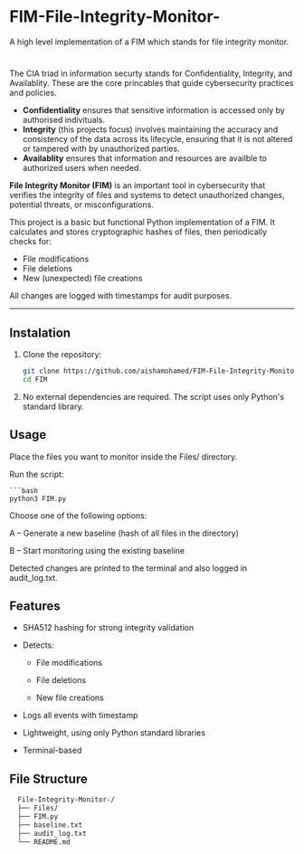 # FIM-File-Integrity-Monitor-
A high level implementation of a FIM which stands for file integrity monitor. 
#
The CIA triad in information securty stands for Confidentiality, Integrity, and Availablity. These are the core princables that guide cybersecurity practices and policies. 

* **Confidentiality** ensures that sensitive information is accessed only by authorised indivituals.
* **Integrity** (this projects focus) involves maintaining the accuracy and consistency of the data across its lifecycle, ensuring that it is not altered or tampered with by unauthorized parties.
* **Availablity** ensures that information and resources are availble to authorized users when needed.


**File Integrity Monitor (FIM)** is an important tool in cybersecurity that verifies the integrity of files and systems to detect unauthorized changes, potential threats, or misconfigurations. 

This project is a basic but functional Python implementation of a FIM. It calculates and stores cryptographic hashes of files, then periodically checks for:

- File modifications
- File deletions
- New (unexpected) file creations

All changes are logged with timestamps for audit purposes.

---
## Instalation
1. Clone the repository:

   ```bash
   git clone https://github.com/aishamohamed/FIM-File-Integrity-Monitor-.git
   cd FIM
2. No external dependencies are required. The script uses only Python's standard library.
## Usage 

Place the files you want to monitor inside the Files/ directory.

Run the script:

    ```bash
    python3 FIM.py

Choose one of the following options:

A – Generate a new baseline (hash of all files in the directory)

B – Start monitoring using the existing baseline

Detected changes are printed to the terminal and also logged in audit_log.txt.


## Features
* SHA512 hashing for strong integrity validation

* Detects:

  * File modifications

  * File deletions

  * New file creations

* Logs all events with timestamp

* Lightweight, using only Python standard libraries

* Terminal-based

## File Structure
```bash
  File-Integrity-Monitor-/
  ├── Files/              
  ├── FIM.py              
  ├── baseline.txt        
  ├── audit_log.txt       
  └── README.md           

